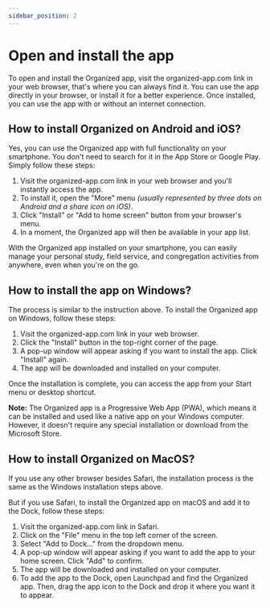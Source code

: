 ```yaml
---
sidebar_position: 2
---
```


# Open and install the app

To open and install the Organized app, visit the organized-app.com link in your web browser, that's where you can always find it. You can use the app directly in your browser, or install it for a better experience. Once installed, you can use the app with or without an internet connection.

## How to install Organized on Android and iOS? 

Yes, you can use the Organized app with full functionality on your smartphone. You don't need to search for it in the App Store or Google Play. Simply follow these steps:
1. Visit the organized-app.com link in your web browser and you'll instantly access the app. 
2. To install it, open the "More" menu _(usually represented by three dots on Android and a share icon on iOS)_.
3. Click "Install" or "Add to home screen" button from your browser's menu. 
4. In a moment, the Organized app will then be available in your app list.

With the Organized app installed on your smartphone, you can easily manage your personal study, field service, and congregation activities from anywhere, even when you're on the go.

## How to install the app on Windows?

The process is similar to the instruction above. To install the Organized app on Windows, follow these steps:

1. Visit the organized-app.com link in your web browser.
2. Click the "Install" button in the top-right corner of the page.
3. A pop-up window will appear asking if you want to install the app. Click "Install" again.
4. The app will be downloaded and installed on your computer.

Once the installation is complete, you can access the app from your Start menu or desktop shortcut.

**Note:** The Organized app is a Progressive Web App (PWA), which means it can be installed and used like a native app on your Windows computer. However, it doesn't require any special installation or download from the Microsoft Store.


## How to install Organized on MacOS?

If you use any other browser besides Safari, the installation process is the same as the Windows installation steps above.

But if you use Safari, to install the Organized app on macOS and add it to the Dock, follow these steps:

1. Visit the organized-app.com link in Safari.
2. Click on the "File" menu in the top left corner of the screen.
3. Select "Add to Dock..." from the dropdown menu.
4. A pop-up window will appear asking if you want to add the app to your home screen. Click "Add" to confirm.
5. The app will be downloaded and installed on your computer.
6. To add the app to the Dock, open Launchpad and find the Organized app. Then, drag the app icon to the Dock and drop it where you want it to appear.